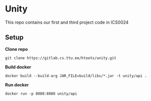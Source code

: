 # Unity

This repo contains our first and third project code in ICS0024

## Setup

**Clone repo**

`git clone https://gitlab.cs.ttu.ee/htoots/unity.git`

**Build docker**

`docker build --build-arg JAR_FILE=build/libs/*.jar -t unity/api .`

**Run docker**

`docker run -p 8080:8080 unity/api`
